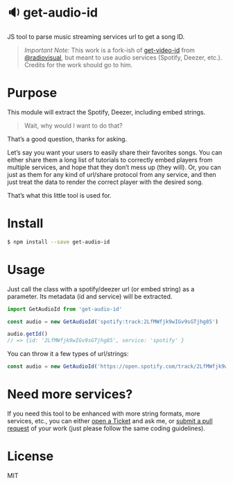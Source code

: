# 🔉 get-audio-id
JS tool to parse music streaming services url to get a song ID.

> *Important Note:* This work is a fork-ish of [get-video-id](https://github.com/radiovisual/get-video-id) from [@radiovisual](https://github.com/radiovisual), but meant to use audio services (Spotify, Deezer, etc.). Credits for the work should go to him.

# Purpose

This module will extract the Spotify, Deezer, including embed strings.

> Wait, why would I want to do that?

That’s a good question, thanks for asking.

Let’s say you want your users to easily share their favorites songs. You can either share them a long list of tutorials to correctly embed players from multiple services, and hope that they don’t mess up (they will). Or, you can just as them for any kind of url/share protocol from any service, and then just treat the data to render the correct player with the desired song.

That’s what this little tool is used for.

# Install

```bash
$ npm install --save get-audio-id
```

# Usage

Just call the class with a spotify/deezer url (or embed string) as a parameter. Its metadata (id and service) will be extracted.

```javascript
import GetAudioId from 'get-audio-id'

const audio = new GetAudioId('spotify:track:2LfMWfjk9wIGv9sGTjhg85')

audio.getId()
// => {id: '2LfMWfjk9wIGv9sGTjhg85', service: 'spotify' }
```

You can throw it a few types of url/strings:

```javascript
const audio = new GetAudioId('https://open.spotify.com/track/2LfMWfjk9wIGv9sGTjhg85')
```

# Need more services?

If you need this tool to be enhanced with more string formats, more services, etc., you can either [open a Ticket](https://github.com/EmmanuelBeziat/get-audio-id/issues/new[) and ask me, or [submit a pull request](https://github.com/EmmanuelBeziat/get-audio-id/compare) of your work (just please follow the same coding guidelines).

# License

MIT

